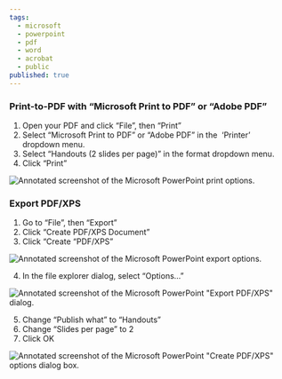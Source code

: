 ```yaml
---
tags:
  - microsoft
  - powerpoint
  - pdf
  - word
  - acrobat
  - public
published: true
---
```

### Print-to-PDF with “Microsoft Print to PDF” or “Adobe PDF”

1. Open your PDF and click “File”, then “Print”
2. Select “Microsoft Print to PDF” or “Adobe PDF” in the  ‘Printer’ dropdown menu.
3. Select “Handouts (2 slides per page)” in the format dropdown menu.
4. Click “Print”

![Annotated screenshot of the Microsoft PowerPoint print options.](https://sites.temple.edu/hbghelp/files/2025/01/image-4.png)

### Export PDF/XPS

1. Go to “File”, then “Export”
2. Click “Create PDF/XPS Document”
3. Click “Create “PDF/XPS”

![Annotated screenshot of the Microsoft PowerPoint export options.](https://sites.temple.edu/hbghelp/files/2025/01/image.png)

4. In the file explorer dialog, select “Options…”

![Annotated screenshot of the Microsoft PowerPoint "Export PDF/XPS" dialog.](https://sites.temple.edu/hbghelp/files/2025/01/image-1-1024x682.png)

5. Change “Publish what” to “Handouts”
6. Change “Slides per page” to 2
7. Click OK

![Annotated screenshot of the Microsoft PowerPoint "Create PDF/XPS" options dialog box.](https://sites.temple.edu/hbghelp/files/2025/01/image-2.png)